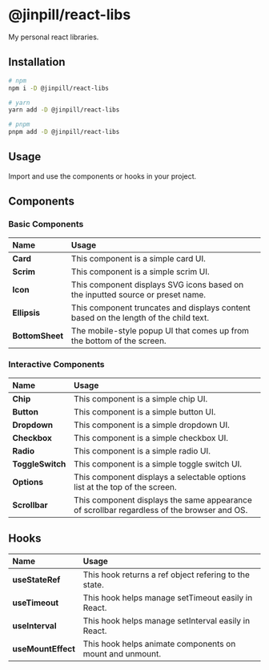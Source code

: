 # @jinpill/react-libs

My personal react libraries.

## Installation

```bash
# npm
npm i -D @jinpill/react-libs

# yarn
yarn add -D @jinpill/react-libs

# pnpm
pnpm add -D @jinpill/react-libs
```

## Usage

Import and use the components or hooks in your project.

## Components

### Basic Components

| Name            | Usage                                                                                |
| :-------------- | :----------------------------------------------------------------------------------- |
| **Card**        | This component is a simple card UI.                                                  |
| **Scrim**       | This component is a simple scrim UI.                                                 |
| **Icon**        | This component displays SVG icons based on the inputted source or preset name.       |
| **Ellipsis**    | This component truncates and displays content based on the length of the child text. |
| **BottomSheet** | The mobile-style popup UI that comes up from the bottom of the screen.               |

### Interactive Components

| Name             | Usage                                                                                      |
| :--------------- | :----------------------------------------------------------------------------------------- |
| **Chip**         | This component is a simple chip UI.                                                        |
| **Button**       | This component is a simple button UI.                                                      |
| **Dropdown**     | This component is a simple dropdown UI.                                                    |
| **Checkbox**     | This component is a simple checkbox UI.                                                    |
| **Radio**        | This component is a simple radio UI.                                                       |
| **ToggleSwitch** | This component is a simple toggle switch UI.                                               |
| **Options**      | This component displays a selectable options list at the top of the screen.                |
| **Scrollbar**    | This component displays the same appearance of scrollbar regardless of the browser and OS. |

## Hooks

| Name               | Usage                                                    |
| :----------------- | :------------------------------------------------------- |
| **useStateRef**    | This hook returns a ref object refering to the state.    |
| **useTimeout**     | This hook helps manage setTimeout easily in React.       |
| **useInterval**    | This hook helps manage setInterval easily in React.      |
| **useMountEffect** | This hook helps animate components on mount and unmount. |
